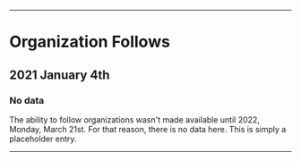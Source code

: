 
***

# Organization Follows

## 2021 January 4th

### No data

The ability to follow organizations wasn't made available until 2022, Monday, March 21st. For that reason, there is no data here. This is simply a placeholder entry.

***
